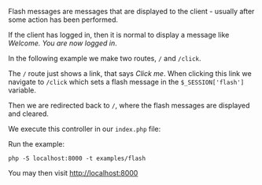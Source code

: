 Flash messages are messages that are displayed to the client -
usually after some action has been performed. 

If the client has logged in, then it is normal to display 
a message like *Welcome. You are now logged in*.

In the following example we make two routes, `/` and `/click`. 

The `/` route just shows a link, that says *Click me*. When 
clicking this link we navigate to `/click` which sets a flash message
in the `$_SESSION['flash']` variable. 

Then we are redirected back to `/`, where the flash messages are 
displayed and cleared.  

<!-- include: src/FlashTestController.php -->

We execute this controller in our `index.php` file: 

<!-- include: examples/flash/index.php -->

Run the example: 

    php -S localhost:8000 -t examples/flash

You may then visit [http://localhost:8000](http://localhost:8000)

